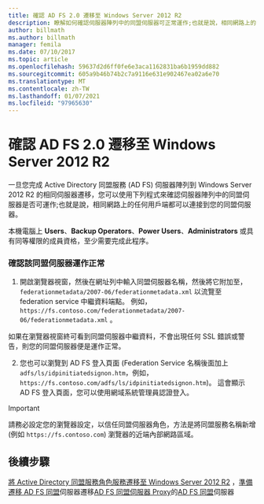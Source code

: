 ```yaml
---
title: 確認 AD FS 2.0 遷移至 Windows Server 2012 R2
description: 瞭解如何確認伺服器陣列中的同盟伺服器可正常運作;也就是說，相同網路上的任何用戶端都可以連接到您的同盟伺服器。
author: billmath
ms.author: billmath
manager: femila
ms.date: 07/10/2017
ms.topic: article
ms.openlocfilehash: 59637d2d6ff0fe6e3aca1162831ba6b1959dd882
ms.sourcegitcommit: 605a9b46b74b2c7a9116e631e902467ea02a6e70
ms.translationtype: MT
ms.contentlocale: zh-TW
ms.lasthandoff: 01/07/2021
ms.locfileid: "97965630"
---
```

# <a name="verify-the-ad-fs-20-migration-to-windows-server-2012-r2"></a>確認 AD FS 2.0 遷移至 Windows Server 2012 R2

一旦您完成 Active Directory 同盟服務 (AD FS) 伺服器陣列到 Windows Server 2012 R2 的相同伺服器遷移，您可以使用下列程式來確認伺服器陣列中的同盟伺服器是否可運作;也就是說，相同網路上的任何用戶端都可以連接到您的同盟伺服器。

本機電腦上 **Users**、**Backup Operators**、**Power Users**、**Administrators** 或具有同等權限的成員資格，至少需要完成此程序。

### <a name="to-verify-that-a-federation-server-is-operational"></a>確認該同盟伺服器運作正常

1.  開啟瀏覽器視窗，然後在網址列中輸入同盟伺服器名稱，然後將它附加至， `federationmetadata/2007-06/federationmetadata.xml` 以流覽至 federation service 中繼資料端點。 例如， `https://fs.contoso.com/federationmetadata/2007-06/federationmetadata.xml` 。

如果在瀏覽器視窗終可看到同盟伺服器中繼資料，不會出現任何 SSL 錯誤或警告，則您的同盟伺服器便是運作正常。

2. 您也可以瀏覽到 AD FS 登入頁面 (Federation Service 名稱後面加上 `adfs/ls/idpinitiatedsignon.htm`，例如，`https://fs.contoso.com/adfs/ls/idpinitiatedsignon.htm`)。  這會顯示 AD FS 登入頁面，您可以使用網域系統管理員認證登入。

> [!IMPORTANT]
>  請務必設定您的瀏覽器設定，以信任同盟伺服器角色，方法是將同盟服務名稱新增 (例如 `https://fs.contoso.com`) 瀏覽器的近端內部網路區域。

## <a name="next-steps"></a>後續步驟
 [將 Active Directory 同盟服務角色服務遷移至 Windows Server 2012 R2](migrate-ad-fs-service-role-to-windows-server-r2.md) ，[準備遷移 AD FS 同盟](prepare-migrate-ad-fs-server-r2.md)伺服器遷移[AD FS 同盟伺服器 Proxy](migrate-fed-server-proxy-r2.md)的[AD FS 同盟](migrate-ad-fs-fed-server-r2.md)伺服器
